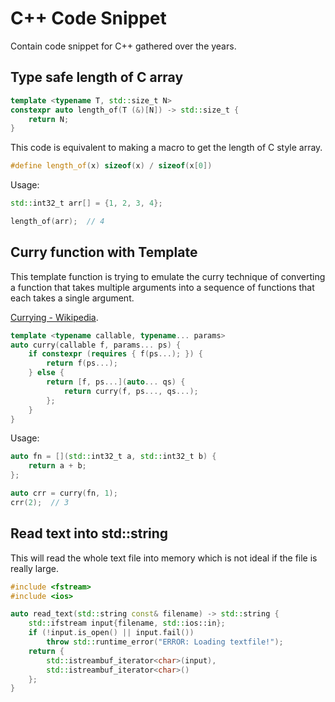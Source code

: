 # C++ Code Snippet

Contain code snippet for C++ gathered over the years.

## Type safe length of C array

```cpp
template <typename T, std::size_t N>
constexpr auto length_of(T (&)[N]) -> std::size_t {
    return N;
}
```

This code is equivalent to making a macro to get the length of C style array.

```cpp
#define length_of(x) sizeof(x) / sizeof(x[0])
```

Usage:

```cpp
std::int32_t arr[] = {1, 2, 3, 4};

length_of(arr);  // 4
```

## Curry function with Template

This template function is trying to emulate the curry technique of converting a
function that takes multiple arguments into a sequence of functions that each
takes a single argument.

[Currying - Wikipedia](https://en.wikipedia.org/wiki/Currying).

```cpp
template <typename callable, typename... params>
auto curry(callable f, params... ps) {
    if constexpr (requires { f(ps...); }) {
        return f(ps...);
    } else {
        return [f, ps...](auto... qs) {
            return curry(f, ps..., qs...);
        };
    }
}
```

Usage:

```cpp
auto fn = [](std::int32_t a, std::int32_t b) {
    return a + b;
};

auto crr = curry(fn, 1);
crr(2);  // 3
```

## Read text into std::string

This will read the whole text file into memory which is not ideal if the file is
really large.

```cpp
#include <fstream>
#include <ios>
```

```cpp
auto read_text(std::string const& filename) -> std::string {
    std::ifstream input{filename, std::ios::in};
    if (!input.is_open() || input.fail())
        throw std::runtime_error("ERROR: Loading textfile!");
    return {
        std::istreambuf_iterator<char>(input),
        std::istreambuf_iterator<char>()
    };
}
```

